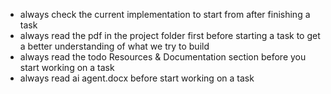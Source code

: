 - always check the current implementation to start from after finishing a task
- always read the pdf in the project folder first before starting a task to get a better understanding of what we try to build
- always read the todo Resources & Documentation section before you start working on a task
- always read ai agent.docx before start working on a task